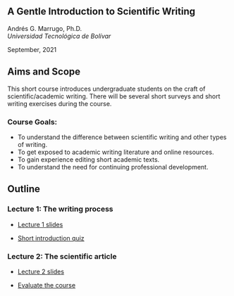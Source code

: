 ## A Gentle Introduction to Scientific Writing

Andrés G. Marrugo, Ph.D.          
*Universidad Tecnológica de Bolívar*

September, 2021

##  Aims and Scope

This short course introduces undergraduate students on the craft of scientific/academic writing. There will be several short surveys and short writing exercises during the course.

### Course Goals: 
- To understand the difference between scientific writing and other types of writing.
- To get exposed to academic writing literature and online resources. 
- To gain experience editing short academic texts.
- To understand the need for continuing professional development.

## Outline

### Lecture 1: The writing process

- [Lecture 1 slides](https://www.dropbox.com/s/fhoodusr1ekv21m/Lec-01-the-basics.pdf?dl=0)

<!-- - [Short introduction quiz](https://forms.gle/g13Gu7sgNMQLo9Rs5) -->
- [Short introduction quiz](https://forms.office.com/Pages/ResponsePage.aspx?id=UJ5k6tInGEOcuS_P_hb9QUkfySiG0CVLkEv6m8H_VEdUMlpFTFdQTVBNUkZOSVdYNDRRTklLTTJHNS4u)

### Lecture 2: The scientific article

- [Lecture 2 slides](https://www.dropbox.com/s/32lg0et22w28jlo/Lec-02-writing-a-scientific-paper.pdf?dl=0)

<!-- - [Evaluate the course](https://forms.gle/YhxVVFTGRA3oCtDe8) -->
- [Evaluate the course](https://forms.office.com/Pages/ResponsePage.aspx?id=UJ5k6tInGEOcuS_P_hb9QUkfySiG0CVLkEv6m8H_VEdUOUQyQlIwWVRZQTYwQkZQTEhIOVEyS1IyTy4u)

